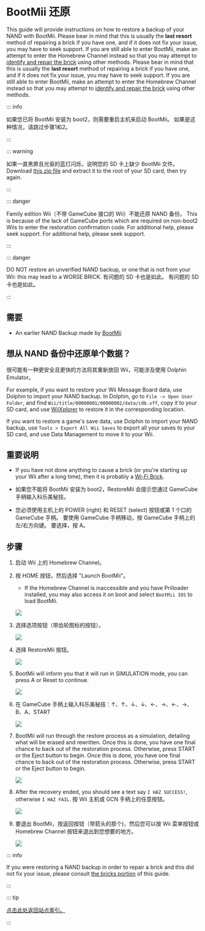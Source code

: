 # BootMii 还原

This guide will provide instructions on how to restore a backup of your NAND with BootMii. Please bear in mind that this is usually the <strong mark="crwd-mark">last resort</strong> method of repairing a brick if you have one, and if it does not fix your issue, you may have to seek support. If you are still able to enter BootMii, make an attempt to enter the Homebrew Channel instead so that you may attempt to <a href="bricks">identify and repair the brick</a> using other methods. Please bear in mind that this is usually the <strong>last resort</strong> method of repairing a brick if you have one, and if it does not fix your issue, you may have to seek support. If you are still able to enter BootMii, make an attempt to enter the Homebrew Channel instead so that you may attempt to [identify and repair the brick](bricks) using other methods.

::: info

如果您已将 BootMii 安装为 boot2，则需要重启主机来启动 BootMii。 如果是这种情况，请跳过步骤1和2。

:::

::: warning

如果一直黑屏且光驱的蓝灯闪烁，说明您的 SD 卡上缺少 BootMii 文件。 Download [this zip file](https://static.hackmii.com/bootmii_sd_files.zip) and extract it to the root of your SD card, then try again.

:::

::: danger

Family edition Wii（不带 GameCube 接口的 Wii）不能还原 NAND 备份。 This is because of the lack of GameCube ports which are required on non-boot2 Wiis to enter the restoration confirmation code. For additional help, please seek support. For additional help, please seek support.

:::

::: danger

DO NOT restore an unverified NAND backup, or one that is not from your Wii: this may lead to a WORSE BRICK. 有问题的 SD 卡也是如此。 有问题的 SD 卡也是如此。

:::

## 需要

- An earlier NAND Backup made by [BootMii](bootmii)

## 想从 NAND 备份中还原单个数据？

很可能有一种更安全且更快的方法将其重新放回 Wii，可能涉及使用 Dolphin Emulator。

For example, if you want to restore your Wii Message Board data, use Dolphin to import your NAND backup. In Dolphin, go to `File -> Open User Folder`, and find `Wii/title/00000001/00000002/data/cdb.vff`, copy it to your SD card, and use [WiiXplorer](https://oscwii.org/library/app/wiixplorer) to restore it in the corresponding location.

If you want to restore a game's save data, use Dolphin to import your NAND backup, use `Tools > Export All Wii Saves` to export all your saves to your SD card, and use Data Management to move it to your Wii.

## 重要说明

- If you have not done anything to cause a brick (or you're starting up your Wii after a long time), then it is probably a [Wi-Fi Brick](bricks#wi-fi-brick).

- 如果您不能将 BootMii 安装为 boot2，RestoreMii 会提示您通过 GameCube 手柄输入科乐美秘技。

- 您必须使用主机上的 POWER (right) 和 RESET (select) 按钮或第 1 个口的 GameCube 手柄。 要使用 GameCube 手柄移动，按 GameCube 手柄上的左/右方向键。 要选择，按 A。

## 步骤

1. 启动 Wii 上的 Homebrew Channel。

2. 按 HOME 按钮，然后选择 "Launch BootMii"。

    - If the Homebrew Channel is inaccessible and you have Priiloader installed, you may also access it on boot and select `BootMii IOS` to load BootMii.

    ![](/images/bootmii/BootMii_HBC.png)

3. 选择选项按钮（带齿轮图标的按钮）。

    ![](/images/bootmii/BootMii_Gears.png)

4. 选择 RestoreMii 按钮。

    ![](/images/bootmii/BootMii_Restore.png)

5. BootMii will inform you that it will run in SIMULATION mode, you can press A or Reset to continue.

    ![](/images/bootmii/BootMii_NAND_Simulation.png)

6. 在 GameCube 手柄上输入科乐美秘技：↑、↑、↓、↓、←、→、←、→、B、A、START

    ![](/images/bootmii/BootMii_NAND_Konami.png)

7. BootMii will run through the restore process as a simulation, detailing what will be erased and rewritten. Once this is done, you have one final chance to back out of the restoration process. Otherwise, press START or the Eject button to begin. Once this is done, you have one final chance to back out of the restoration process. Otherwise, press START or the Eject button to begin.

    ![](/images/bootmii/BootMii_NAND_Restore.png)

8. After the recovery ended, you should see a text say `I HAZ SUCCESS!`, otherwise `I HAZ FAIL`. 按 Wii 主机或 GCN 手柄上的任意按钮。

    ![](/images/bootmii/BootMii_NAND_Restore_Success.png)

9. 要退出 BootMii，按返回按钮（带箭头的那个)，然后您可以按 Wii 菜单按钮或 Homebrew Channel 按钮来退出到您想要的地方。

    ![](/images/bootmii/BootMii_Return.png)

::: info

If you were restoring a NAND backup in order to repair a brick and this did not fix your issue, please consult [the bricks portion](bricks) of this guide.

:::

::: tip

[点击此处返回站点索引。](site-navigation)

:::
